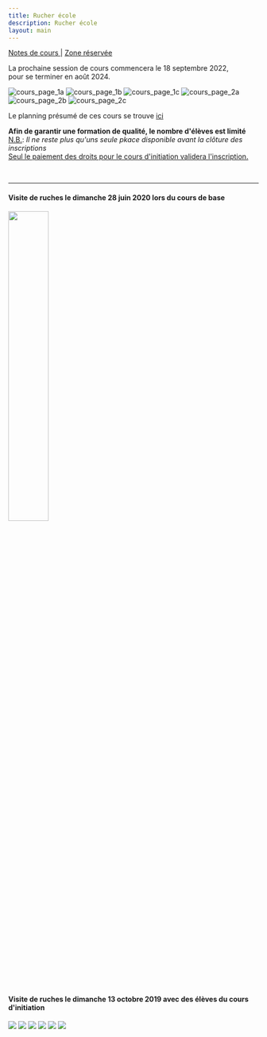 ```yaml
---
title: Rucher école
description: Rucher école
layout: main
---
```

  
<p class="drt">
 <a href="https://beequeen.be/rucher.ecole/eleves/2022-2024/"> Notes de cours </a> |  
 <a href="https://beequeen.be/rucher.ecole/org/db/"> Zone réservée </a>
</p>  

<div class="info">

La prochaine session de cours commencera le 18 septembre 2022,  
pour se terminer en août 2024.  
</div>
<div class="folder">

![cours_page_1a](/static/img/BEE-2022-Slides-V2-0.jpg)
![cours_page_1b](/static/img/BEE-2022-Slides-V2-1.jpg)
![cours_page_1c](/static/img/BEE-2022-Slides-V2-5.jpg)
![cours_page_2a](/static/img/BEE-2022-Slides-V2-2.jpg)
![cours_page_2b](/static/img/BEE-2022-Slides-V2-3.jpg)
![cours_page_2c](/static/img/BEE-2022-Slides-V2-4.jpg)

Le planning présumé de ces cours se trouve [ici](/static/pdf/planning-présumé.pdf)  

**Afin de garantir une formation de qualité, le nombre d'élèves est limité**  
<u>N.B.</u>: *Il ne reste plus qu'uns seule pkace disponible avant la clôture des inscriptions*  
 <u class="red">Seul le paiement des droits pour le cours d'initiation validera l'inscription.</u>  


<!-- 2 5 0 1 3 4 -->
<br>
<hr>
<div>  
<h4>Visite de ruches le dimanche 28 juin 2020 lors du cours de base</h4>
</div>
<img src="/static/img/image0.jpg" width="40%">  

<div>  
<h4>Visite de ruches le dimanche 13 octobre 2019 avec des élèves du cours d'initiation</h4>
<img src="/static/img/10.jpg">  
<img src="/static/img/23.jpg">
<img src="/static/img/22.jpg"> 
<img src="/static/img/31.jpg"> 
<img src="/static/img/14.jpg"> 
<img src="/static/img/19.jpg"> 
</div>
</div>

